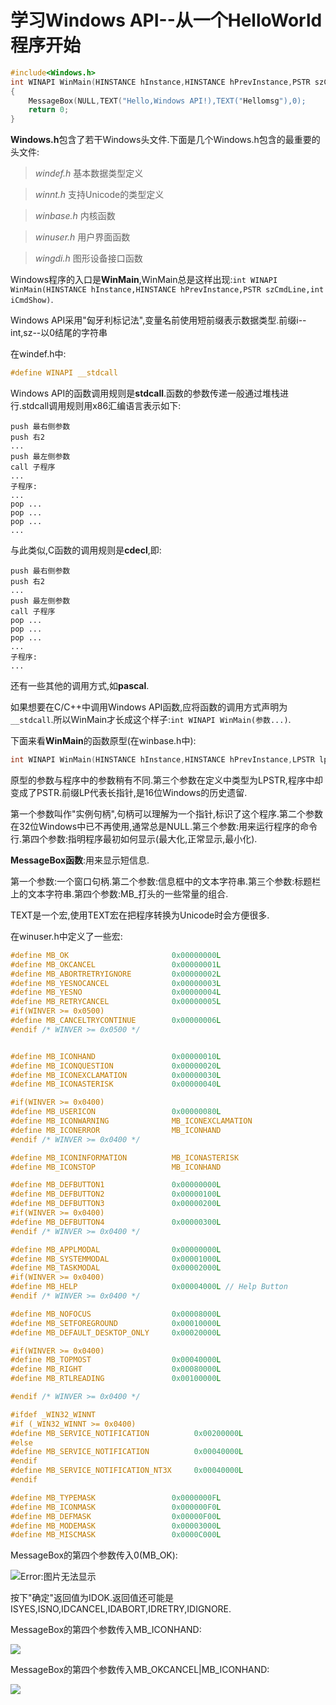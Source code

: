 # 学习Windows API--从一个HelloWorld程序开始

```c
#include<Windows.h>
int WINAPI WinMain(HINSTANCE hInstance,HINSTANCE hPrevInstance,PSTR szCmdLine,int iCmdShow)
{
    MessageBox(NULL,TEXT("Hello,Windows API!),TEXT("Hellomsg"),0);
    return 0;
}
```

**Windows.h**包含了若干Windows头文件.下面是几个Windows.h包含的最重要的头文件:

> *windef.h* 基本数据类型定义

> *winnt.h* 支持Unicode的类型定义

> *winbase.h* 内核函数

> *winuser.h* 用户界面函数

> *wingdi.h* 图形设备接口函数

Windows程序的入口是**WinMain**,WinMain总是这样出现:`int WINAPI WinMain(HINSTANCE hInstance,HINSTANCE hPrevInstance,PSTR szCmdLine,int iCmdShow)`.

Windows API采用"匈牙利标记法",变量名前使用短前缀表示数据类型.前缀i--int,sz--以0结尾的字符串

在windef.h中:

```c
#define WINAPI __stdcall
```

Windows API的函数调用规则是**stdcall**.函数的参数传递一般通过堆栈进行.stdcall调用规则用x86汇编语言表示如下:

```shell
push 最右侧参数
push 右2
...
push 最左侧参数
call 子程序
...
子程序:
...
pop ...
pop ...
pop ...
...
```

与此类似,C函数的调用规则是**cdecl**,即:

```shell
push 最右侧参数
push 右2
...
push 最左侧参数
call 子程序
pop ...
pop ...
pop ...
...
子程序:
...
```

还有一些其他的调用方式,如**pascal**.

如果想要在C/C++中调用Windows API函数,应将函数的调用方式声明为`__stdcall`.所以WinMain才长成这个样子:`int WINAPI WinMain(参数...)`.

下面来看**WinMain**的函数原型(在winbase.h中):

```c
int WINAPI WinMain(HINSTANCE hInstance,HINSTANCE hPrevInstance,LPSTR lpCmdLine,int nShowCmd);
```

原型的参数与程序中的参数稍有不同.第三个参数在定义中类型为LPSTR,程序中却变成了PSTR.前缀LP代表长指针,是16位Windows的历史遗留.

第一个参数叫作"实例句柄",句柄可以理解为一个指针,标识了这个程序.第二个参数在32位Windows中已不再使用,通常总是NULL.第三个参数:用来运行程序的命令行.第四个参数:指明程序最初如何显示(最大化,正常显示,最小化).

**MessageBox函数**:用来显示短信息.

第一个参数:一个窗口句柄.第二个参数:信息框中的文本字符串.第三个参数:标题栏上的文本字符串.第四个参数:MB_打头的一些常量的组合.

TEXT是一个宏,使用TEXT宏在把程序转换为Unicode时会方便很多.

在winuser.h中定义了一些宏:

```c
#define MB_OK                       0x00000000L
#define MB_OKCANCEL                 0x00000001L
#define MB_ABORTRETRYIGNORE         0x00000002L
#define MB_YESNOCANCEL              0x00000003L
#define MB_YESNO                    0x00000004L
#define MB_RETRYCANCEL              0x00000005L
#if(WINVER >= 0x0500)
#define MB_CANCELTRYCONTINUE        0x00000006L
#endif /* WINVER >= 0x0500 */


#define MB_ICONHAND                 0x00000010L
#define MB_ICONQUESTION             0x00000020L
#define MB_ICONEXCLAMATION          0x00000030L
#define MB_ICONASTERISK             0x00000040L

#if(WINVER >= 0x0400)
#define MB_USERICON                 0x00000080L
#define MB_ICONWARNING              MB_ICONEXCLAMATION
#define MB_ICONERROR                MB_ICONHAND
#endif /* WINVER >= 0x0400 */

#define MB_ICONINFORMATION          MB_ICONASTERISK
#define MB_ICONSTOP                 MB_ICONHAND

#define MB_DEFBUTTON1               0x00000000L
#define MB_DEFBUTTON2               0x00000100L
#define MB_DEFBUTTON3               0x00000200L
#if(WINVER >= 0x0400)
#define MB_DEFBUTTON4               0x00000300L
#endif /* WINVER >= 0x0400 */

#define MB_APPLMODAL                0x00000000L
#define MB_SYSTEMMODAL              0x00001000L
#define MB_TASKMODAL                0x00002000L
#if(WINVER >= 0x0400)
#define MB_HELP                     0x00004000L // Help Button
#endif /* WINVER >= 0x0400 */

#define MB_NOFOCUS                  0x00008000L
#define MB_SETFOREGROUND            0x00010000L
#define MB_DEFAULT_DESKTOP_ONLY     0x00020000L

#if(WINVER >= 0x0400)
#define MB_TOPMOST                  0x00040000L
#define MB_RIGHT                    0x00080000L
#define MB_RTLREADING               0x00100000L

#endif /* WINVER >= 0x0400 */

#ifdef _WIN32_WINNT
#if (_WIN32_WINNT >= 0x0400)
#define MB_SERVICE_NOTIFICATION          0x00200000L
#else
#define MB_SERVICE_NOTIFICATION          0x00040000L
#endif
#define MB_SERVICE_NOTIFICATION_NT3X     0x00040000L
#endif

#define MB_TYPEMASK                 0x0000000FL
#define MB_ICONMASK                 0x000000F0L
#define MB_DEFMASK                  0x00000F00L
#define MB_MODEMASK                 0x00003000L
#define MB_MISCMASK                 0x0000C000L
```

MessageBox的第四个参数传入0(MB_OK):

![Error:图片无法显示](1/1.jpg)

按下"确定"返回值为IDOK.返回值还可能是ISYES,ISNO,IDCANCEL,IDABORT,IDRETRY,IDIGNORE.

MessageBox的第四个参数传入MB_ICONHAND:

![](1/2.jpg)

MessageBox的第四个参数传入MB_OKCANCEL|MB_ICONHAND:

![](1/3.jpg)